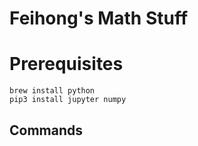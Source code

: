 # Feihong's Math Stuff

# Prerequisites

```
brew install python
pip3 install jupyter numpy
```

## Commands
